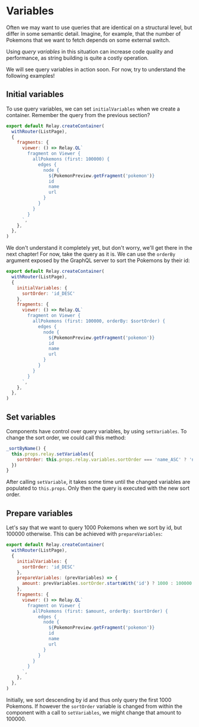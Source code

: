 # Variables

Often we may want to use queries that are identical on a structural level, but differ in some semantic detail.
Imagine, for example, that the number of Pokemons that we want to fetch depends on some external switch.

Using *query variables* in this situation can increase code quality and performance, as string building is quite a costly operation.

We will see query variables in action soon. For now, try to understand the following examples!

## Initial variables

To use query variables, we can set `initialVariables` when we create a container.
Remember the query from the previous section?

```javascript
export default Relay.createContainer(
  withRouter(ListPage),
  {
    fragments: {
      viewer: () => Relay.QL`
        fragment on Viewer {
          allPokemons (first: 100000) {
            edges {
              node {
                ${PokemonPreview.getFragment('pokemon')}
                id
                name
                url
              }
            }
          }
        }
      `,
    },
  },
)
```
We don't understand it completely yet, but don't worry, we'll get there in the next chapter! For now, take the query as it is.
We can use the `orderBy` argument exposed by the GraphQL server to sort the Pokemons by their id:

```javascript
export default Relay.createContainer(
  withRouter(ListPage),
  {
    initialVariables: {
      sortOrder: 'id_DESC'
    },
    fragments: {
      viewer: () => Relay.QL`
        fragment on Viewer {
          allPokemons (first: 100000, orderBy: $sortOrder) {
            edges {
              node {
                ${PokemonPreview.getFragment('pokemon')}
                id
                name
                url
              }
            }
          }
        }
      `,
    },
  },
)
```

## Set variables

Components have control over query variables, by using `setVariables`. To change the sort order, we could call this method:

```javascript
_sortByName() {
  this.props.relay.setVariables({
    sortOrder: this.props.relay.variables.sortOrder === 'name_ASC' ? 'name_DESC' : 'name_ASC'
  })
}
```

After calling `setVariable`, it takes some time until the changed variables are populated to `this.props`. Only then the query is executed with the new sort order.

## Prepare variables

Let's say that we want to query 1000 Pokemons when we sort by id, but 100000 otherwise.
This can be achieved with `prepareVariables`:

```javascript
export default Relay.createContainer(
  withRouter(ListPage),
  {
    initialVariables: {
      sortOrder: 'id_DESC'
    },
    prepareVariables: (prevVariables) => {
      amount: prevVariables.sortOrder.startsWith('id') ? 1000 : 100000
    },
    fragments: {
      viewer: () => Relay.QL`
        fragment on Viewer {
          allPokemons (first: $amount, orderBy: $sortOrder) {
            edges {
              node {
                ${PokemonPreview.getFragment('pokemon')}
                id
                name
                url
              }
            }
          }
        }
      `,
    },
  },
)
```
Initially, we sort descending by id and thus only query the first 1000 Pokemons. If however the `sortOrder` variable is changed from within the component with a call to `setVariables`, we might change that amount to 100000.
